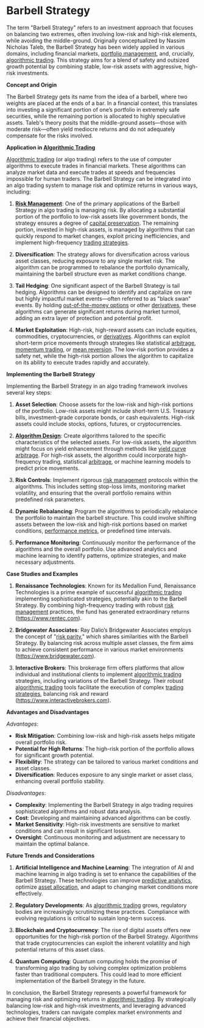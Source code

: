 # Barbell Strategy

The term "Barbell Strategy" refers to an investment approach that focuses on balancing two extremes, often involving low-risk and high-risk elements, while avoiding the middle-ground. Originally conceptualized by Nassim Nicholas Taleb, the Barbell Strategy has been widely applied in various domains, including financial markets, [portfolio management](../p/portfolio_management.md), and, crucially, [algorithmic trading](../a/algorithmic_trading.md). This strategy aims for a blend of safety and outsized growth potential by combining stable, low-risk assets with aggressive, high-risk investments.

**Concept and Origin**

The Barbell Strategy gets its name from the idea of a barbell, where two weights are placed at the ends of a bar. In a financial context, this translates into investing a significant portion of one’s portfolio in extremely safe securities, while the remaining portion is allocated to highly speculative assets. Taleb's theory posits that the middle-ground assets—those with moderate risk—often yield mediocre returns and do not adequately compensate for the risks involved.

**Application in [Algorithmic Trading](../a/algorithmic_trading.md)**

[Algorithmic trading](../a/algorithmic_trading.md) (or algo trading) refers to the use of computer algorithms to execute trades in financial markets. These algorithms can analyze market data and execute trades at speeds and frequencies impossible for human traders. The Barbell Strategy can be integrated into an algo trading system to manage risk and optimize returns in various ways, including:

1. **[Risk Management](../r/risk_management.md)**: One of the primary applications of the Barbell Strategy in algo trading is managing risk. By allocating a substantial portion of the portfolio to low-risk assets like government bonds, the strategy ensures a degree of [capital preservation](../c/capital_preservation.md). The remaining portion, invested in high-risk assets, is managed by algorithms that can quickly respond to market changes, exploit pricing inefficiencies, and implement high-frequency [trading strategies](../t/trading_strategies.md).

2. **Diversification**: The strategy allows for diversification across various asset classes, reducing exposure to any single market risk. The algorithm can be programmed to rebalance the portfolio dynamically, maintaining the barbell structure even as market conditions change.

3. **Tail Hedging**: One significant aspect of the Barbell Strategy is tail hedging. Algorithms can be designed to identify and capitalize on rare but highly impactful market events—often referred to as "black swan" events. By holding [out-of-the-money options](../o/out-of-the-money_options.md) or other [derivatives](../d/derivatives.md), these algorithms can generate significant returns during market turmoil, adding an extra layer of protection and potential profit.

4. **Market Exploitation**: High-risk, high-reward assets can include equities, commodities, cryptocurrencies, or [derivatives](../d/derivatives.md). Algorithms can exploit short-term price movements through strategies like statistical [arbitrage](../a/arbitrage.md), [momentum trading](../m/momentum_trading.md), or [mean reversion](../m/mean_reversion.md). The low-risk portion provides a safety net, while the high-risk portion allows the algorithm to capitalize on its ability to execute trades rapidly and accurately.

**Implementing the Barbell Strategy**

Implementing the Barbell Strategy in an algo trading framework involves several key steps:

1. **Asset Selection**: Choose assets for the low-risk and high-risk portions of the portfolio. Low-risk assets might include short-term U.S. Treasury bills, investment-grade corporate bonds, or cash equivalents. High-risk assets could include stocks, options, futures, or cryptocurrencies.

2. **[Algorithm Design](../a/algorithm_design.md)**: Create algorithms tailored to the specific characteristics of the selected assets. For low-risk assets, the algorithm might focus on yield enhancement through methods like [yield curve](../y/yield_curve.md) [arbitrage](../a/arbitrage.md). For high-risk assets, the algorithm could incorporate high-frequency trading, statistical [arbitrage](../a/arbitrage.md), or machine learning models to predict price movements.

3. **Risk Controls**: Implement rigorous [risk management](../r/risk_management.md) protocols within the algorithms. This includes setting stop-loss limits, monitoring market volatility, and ensuring that the overall portfolio remains within predefined risk parameters.

4. **Dynamic Rebalancing**: Program the algorithms to periodically rebalance the portfolio to maintain the barbell structure. This could involve shifting assets between the low-risk and high-risk portions based on market conditions, [performance metrics](../p/performance_metrics.md), or predefined time intervals.

5. **Performance Monitoring**: Continuously monitor the performance of the algorithms and the overall portfolio. Use advanced analytics and machine learning to identify patterns, optimize strategies, and make necessary adjustments.

**Case Studies and Examples**

1. **Renaissance Technologies**: Known for its Medallion Fund, Renaissance Technologies is a prime example of successful [algorithmic trading](../a/algorithmic_trading.md) implementing sophisticated strategies, potentially akin to the Barbell Strategy. By combining high-frequency trading with robust [risk management](../r/risk_management.md) practices, the fund has generated extraordinary returns (https://www.rentec.com).

2. **Bridgewater Associates**: Ray Dalio’s Bridgewater Associates employs the concept of "[risk parity](../r/risk_parity.md)," which shares similarities with the Barbell Strategy. By balancing risk across multiple asset classes, the firm aims to achieve consistent performance in various market environments (https://www.bridgewater.com).

3. **Interactive Brokers**: This brokerage firm offers platforms that allow individual and institutional clients to implement [algorithmic trading](../a/algorithmic_trading.md) strategies, including variations of the Barbell Strategy. Their robust [algorithmic trading](../a/algorithmic_trading.md) tools facilitate the execution of complex [trading strategies](../t/trading_strategies.md), balancing risk and reward (https://www.interactivebrokers.com).

**Advantages and Disadvantages**

*Advantages*:
- **Risk Mitigation**: Combining low-risk and high-risk assets helps mitigate overall portfolio risk.
- **Potential for High Returns**: The high-risk portion of the portfolio allows for significant growth potential.
- **Flexibility**: The strategy can be tailored to various market conditions and asset classes.
- **Diversification**: Reduces exposure to any single market or asset class, enhancing overall portfolio stability.

*Disadvantages*:
- **Complexity**: Implementing the Barbell Strategy in algo trading requires sophisticated algorithms and robust data analysis.
- **Cost**: Developing and maintaining advanced algorithms can be costly.
- **Market Sensitivity**: High-risk investments are sensitive to market conditions and can result in significant losses.
- **Oversight**: Continuous monitoring and adjustment are necessary to maintain the optimal balance.

**Future Trends and Considerations**

1. **Artificial Intelligence and Machine Learning**: The integration of AI and machine learning in algo trading is set to enhance the capabilities of the Barbell Strategy. These technologies can improve [predictive analytics](../p/predictive_analytics.md), optimize [asset allocation](../a/asset_allocation.md), and adapt to changing market conditions more effectively.

2. **Regulatory Developments**: As [algorithmic trading](../a/algorithmic_trading.md) grows, regulatory bodies are increasingly scrutinizing these practices. Compliance with evolving regulations is critical to sustain long-term success.

3. **Blockchain and Cryptocurrency**: The rise of digital assets offers new opportunities for the high-risk portion of the Barbell Strategy. Algorithms that trade cryptocurrencies can exploit the inherent volatility and high potential returns of this asset class.

4. **Quantum Computing**: Quantum computing holds the promise of transforming algo trading by solving complex optimization problems faster than traditional computers. This could lead to more efficient implementation of the Barbell Strategy in the future.

In conclusion, the Barbell Strategy represents a powerful framework for managing risk and optimizing returns in [algorithmic trading](../a/algorithmic_trading.md). By strategically balancing low-risk and high-risk investments, and leveraging advanced technologies, traders can navigate complex market environments and achieve their financial objectives.
